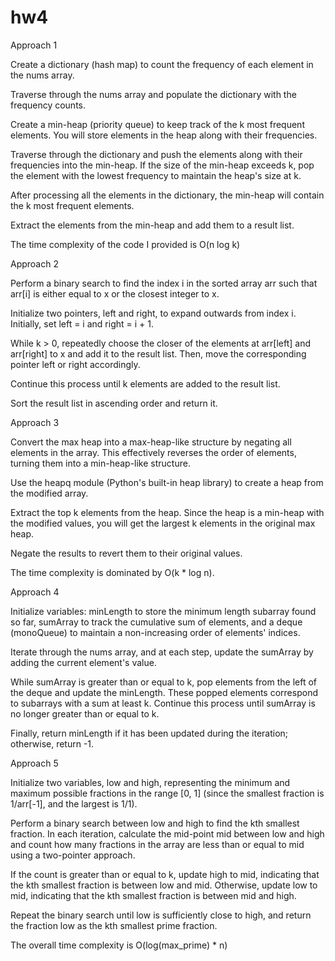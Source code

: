 # hw4
Approach 1

Create a dictionary (hash map) to count the frequency of each element in the nums array.

Traverse through the nums array and populate the dictionary with the frequency counts.

Create a min-heap (priority queue) to keep track of the k most frequent elements. You will store elements in the heap along with their frequencies.

Traverse through the dictionary and push the elements along with their frequencies into the min-heap. If the size of the min-heap exceeds k, pop the element with the lowest frequency to maintain the heap's size at k.

After processing all the elements in the dictionary, the min-heap will contain the k most frequent elements.

Extract the elements from the min-heap and add them to a result list.

The time complexity of the code I provided is O(n log k)


Approach 2

Perform a binary search to find the index i in the sorted array arr such that arr[i] is either equal to x or the closest integer to x.

Initialize two pointers, left and right, to expand outwards from index i. Initially, set left = i and right = i + 1.

While k > 0, repeatedly choose the closer of the elements at arr[left] and arr[right] to x and add it to the result list. Then, move the corresponding pointer left or right accordingly.

Continue this process until k elements are added to the result list.

Sort the result list in ascending order and return it.


Approach 3


Convert the max heap into a max-heap-like structure by negating all elements in the array. This effectively reverses the order of elements, turning them into a min-heap-like structure.

Use the heapq module (Python's built-in heap library) to create a heap from the modified array.

Extract the top k elements from the heap. Since the heap is a min-heap with the modified values, you will get the largest k elements in the original max heap.

Negate the results to revert them to their original values.

The time complexity is dominated by O(k * log n).


Approach 4

Initialize variables: minLength to store the minimum length subarray found so far, sumArray to track the cumulative sum of elements, and a deque (monoQueue) to maintain a non-increasing order of elements' indices.

Iterate through the nums array, and at each step, update the sumArray by adding the current element's value.

While sumArray is greater than or equal to k, pop elements from the left of the deque and update the minLength. These popped elements correspond to subarrays with a sum at least k. Continue this process until sumArray is no longer greater than or equal to k.

Finally, return minLength if it has been updated during the iteration; otherwise, return -1.



Approach 5

Initialize two variables, low and high, representing the minimum and maximum possible fractions in the range [0, 1] (since the smallest fraction is 1/arr[-1], and the largest is 1/1).

Perform a binary search between low and high to find the kth smallest fraction. In each iteration, calculate the mid-point mid between low and high and count how many fractions in the array are less than or equal to mid using a two-pointer approach.

If the count is greater than or equal to k, update high to mid, indicating that the kth smallest fraction is between low and mid. Otherwise, update low to mid, indicating that the kth smallest fraction is between mid and high.

Repeat the binary search until low is sufficiently close to high, and return the fraction low as the kth smallest prime fraction.

The overall time complexity is O(log(max_prime) * n)
